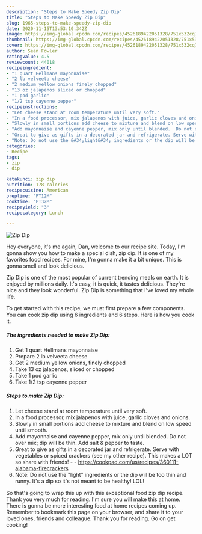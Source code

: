 ```yaml
---
description: "Steps to Make Speedy Zip Dip"
title: "Steps to Make Speedy Zip Dip"
slug: 1965-steps-to-make-speedy-zip-dip
date: 2020-11-15T13:53:10.342Z
image: https://img-global.cpcdn.com/recipes/4526189422051328/751x532cq70/zip-dip-recipe-main-photo.jpg
thumbnail: https://img-global.cpcdn.com/recipes/4526189422051328/751x532cq70/zip-dip-recipe-main-photo.jpg
cover: https://img-global.cpcdn.com/recipes/4526189422051328/751x532cq70/zip-dip-recipe-main-photo.jpg
author: Sean Fowler
ratingvalue: 4.5
reviewcount: 44018
recipeingredient:
- "1 quart Hellmans mayonnaise"
- "2 lb velveeta cheese"
- "2 medium yellow onions finely chopped"
- "13 oz jalapenos sliced or chopped"
- "1 pod garlic"
- "1/2 tsp cayenne pepper"
recipeinstructions:
- "Let cheese stand at room temperature until very soft."
- "In a food processor, mix jalapenos with juice, garlic cloves and onions."
- "Slowly in small portions add cheese to mixture and blend on low speed until smooth."
- "Add mayonnaise and cayenne pepper, mix only until blended.  Do not over mix; dip will be thin.  Add salt &amp; pepper to taste."
- "Great to give as gifts in a decorated jar and refrigerate. Serve with vegetables or spiced crackers (see my other recipe). This makes a LOT so share with friends!  https://cookpad.com/us/recipes/360111-alabama-firecrackers"
- "Note: Do not use the &#34;light&#34; ingredients or the dip will be too thin and runny.  It&#39;s a dip so it&#39;s not meant to be healthy! LOL!"
categories:
- Recipe
tags:
- zip
- dip

katakunci: zip dip 
nutrition: 178 calories
recipecuisine: American
preptime: "PT12M"
cooktime: "PT32M"
recipeyield: "3"
recipecategory: Lunch

---
```



![Zip Dip](https://img-global.cpcdn.com/recipes/4526189422051328/751x532cq70/zip-dip-recipe-main-photo.jpg)

Hey everyone, it's me again, Dan, welcome to our recipe site. Today, I'm gonna show you how to make a special dish, zip dip. It is one of my favorites food recipes. For mine, I'm gonna make it a bit unique. This is gonna smell and look delicious.



Zip Dip is one of the most popular of current trending meals on earth. It is enjoyed by millions daily. It's easy, it is quick, it tastes delicious. They're nice and they look wonderful. Zip Dip is something that I've loved my whole life.


To get started with this recipe, we must first prepare a few components. You can cook zip dip using 6 ingredients and 6 steps. Here is how you cook it.

<!--inarticleads1-->

##### The ingredients needed to make Zip Dip:

1. Get 1 quart Hellmans mayonnaise
1. Prepare 2 lb velveeta cheese
1. Get 2 medium yellow onions, finely chopped
1. Take 13 oz jalapenos, sliced or chopped
1. Take 1 pod garlic
1. Take 1/2 tsp cayenne pepper




<!--inarticleads2-->

##### Steps to make Zip Dip:

1. Let cheese stand at room temperature until very soft.
1. In a food processor, mix jalapenos with juice, garlic cloves and onions.
1. Slowly in small portions add cheese to mixture and blend on low speed until smooth.
1. Add mayonnaise and cayenne pepper, mix only until blended.  Do not over mix; dip will be thin.  Add salt &amp; pepper to taste.
1. Great to give as gifts in a decorated jar and refrigerate. Serve with vegetables or spiced crackers (see my other recipe). This makes a LOT so share with friends! -  - https://cookpad.com/us/recipes/360111-alabama-firecrackers
1. Note: Do not use the &#34;light&#34; ingredients or the dip will be too thin and runny.  It&#39;s a dip so it&#39;s not meant to be healthy! LOL!




So that's going to wrap this up with this exceptional food zip dip recipe. Thank you very much for reading. I'm sure you will make this at home. There is gonna be more interesting food at home recipes coming up. Remember to bookmark this page on your browser, and share it to your loved ones, friends and colleague. Thank you for reading. Go on get cooking!
